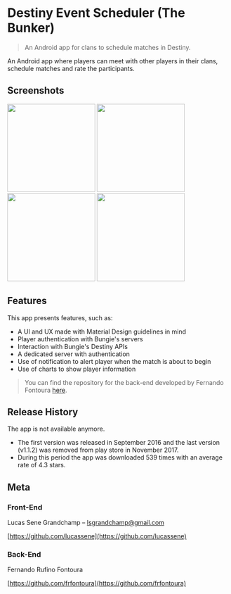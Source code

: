 # Destiny Event Scheduler (The Bunker)
> An Android app for clans to schedule matches in Destiny.

An Android app where players can meet with other players in their clans, schedule matches and rate the participants.

## Screenshots
<img src="https://i.ibb.co/tHvfzFr/unnamed.png" width="200px"> <img src="https://i.ibb.co/2kj4Pdj/unnamed3.png" width="200px"> <img src="https://i.ibb.co/7z3Q7pn/unnamed4.png" width="200px"> <img src="https://i.ibb.co/RvyBF99/unnamed5.png" width="200px">

## Features

This app presents features, such as:
- A UI and UX made with Material Design guidelines in mind
- Player authentication with Bungie's servers
- Interaction with Bungie's Destiny APIs
- A dedicated server with authentication
- Use of notification to alert player when the match is about to begin
- Use of charts to show player information
> You can find the repository for the back-end developed by Fernando Fontoura [here](https://github.com/frfontoura/destiny-event-scheduler).

## Release History

The app is not available anymore.

- The first version was released in September 2016 and the last version (v1.1.2) was removed from play store in November 2017. 
- During this period the app was downloaded 539 times with an average rate of 4.3 stars.

## Meta

### Front-End
Lucas Sene Grandchamp – lsgrandchamp@gmail.com

[https://github.com/lucassene](https://github.com/lucassene)


### Back-End
Fernando Rufino Fontoura

[https://github.com/frfontoura](https://github.com/frfontoura)
